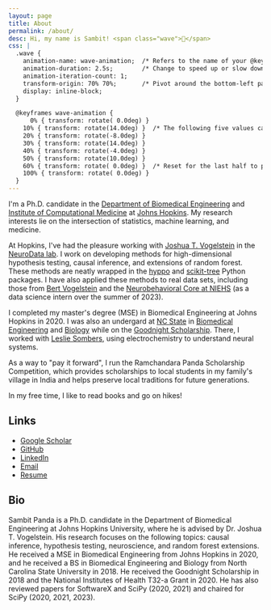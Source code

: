 ```yaml
---
layout: page
title: About
permalink: /about/
desc: Hi, my name is Sambit! <span class="wave">👋</span>
css: |
  .wave {
    animation-name: wave-animation;  /* Refers to the name of your @keyframes element below */
    animation-duration: 2.5s;        /* Change to speed up or slow down */
    animation-iteration-count: 1;
    transform-origin: 70% 70%;       /* Pivot around the bottom-left palm */
    display: inline-block;
  }

  @keyframes wave-animation {
      0% { transform: rotate( 0.0deg) }
    10% { transform: rotate(14.0deg) }  /* The following five values can be played with to make the waving more or less extreme */
    20% { transform: rotate(-8.0deg) }
    30% { transform: rotate(14.0deg) }
    40% { transform: rotate(-4.0deg) }
    50% { transform: rotate(10.0deg) }
    60% { transform: rotate( 0.0deg) }  /* Reset for the last half to pause */
    100% { transform: rotate( 0.0deg) }
  }
---
```


I'm a Ph.D. candidate in the [Department of Biomedical Engineering](http://www.bme.jhu.edu/) and [Institute of Computational Medicine](https://icm.jhu.edu/) at [Johns Hopkins](https://www.jhu.edu/).
My research interests lie on the intersection of statistics, machine learning, and medicine.

At Hopkins, I've had the pleasure working with [Joshua T. Vogelstein](https://jovo.me/) in the [NeuroData lab](https://neurodata.io/).
I work on developing methods for high-dimensional hypothesis testing, causal inference, and extensions of random forest.
These methods are neatly wrapped in the [hyppo](https://github.com/neurodata/hyppo) and [scikit-tree](https://github.com/neurodata/scikit-tree) Python packages.
I have also applied these methods to real data sets, including those from [Bert Vogelstein](https://www.hopkinsmedicine.org/profiles/details/bert-vogelstein) and the [Neurobehavioral Core at NIEHS](https://www.niehs.nih.gov/research/atniehs/facilities/neurobehavioral/index.cfm) (as a data science intern over the summer of 2023).

I completed my master's degree (MSE) in Biomedical Engineering at Johns Hopkins in 2020. I was also an undergard at [NC State](https://www.ncsu.edu/) in [Biomedical Engineering](https://bme.unc.edu/) and [Biology](https://bio.sciences.ncsu.edu/) while on the [Goodnight Scholarship](https://goodnight.ncsu.edu/). There, I worked with [Leslie Sombers](https://www.somberslab.org/), using electrochemistry to understand neural systems. 

As a way to "pay it forward", I run the Ramchandara Panda Scholarship Competition, which provides scholarships to local students in my family's village in India and helps preserve local traditions for future generations.

In my free time, I like to read books and go on hikes!

## Links
- [Google Scholar](https://scholar.google.com/citations?user=-V3CmPoAAAAJ&hl=en)
- [GitHub](https://github.com/sampan501)
- [LinkedIn](https://www.linkedin.com/in/sampan501/)
- [Email](mailto:spanda3@jhu.edu)
- [Resume](/assets/pdf/Sambit%20Panda%20Resume.pdf)

## Bio

Sambit Panda is a Ph.D. candidate in the Department of Biomedical Engineering at Johns Hopkins University, where he is advised by Dr. Joshua T. Vogelstein.
His research focuses on the following topics: causal inference, hypothesis testing, neuroscience, and random forest extensions.
He received a MSE in Biomedical Engineering from Johns Hopkins in 2020, and he received a BS in Biomedical Engineering and Biology from North Carolina State University in 2018.
He received the Goodnight Scholarship in 2018 and the National Institutes of Health T32-a Grant in 2020.
He has also reviewed papers for SoftwareX and SciPy (2020, 2021) and chaired for SciPy (2020, 2021, 2023).
